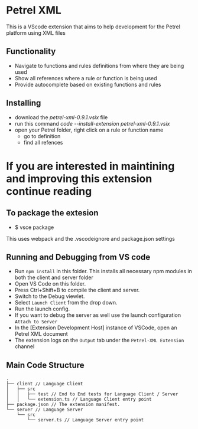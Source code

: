 # Petrel XML

This is a VScode extension that aims to help development for the Petrel platform using XML files

## Functionality

- Navigate to functions and rules definitions from where they are being used
- Show all references where a rule or function is being used
- Provide autocomplete based on existing functions and rules

## Installing 
- download the *petrel-xml-0.9.1.vsix* file
- run this command *code --install-extension petrel-xml-0.9.1.vsix*
- open your Petrel folder, right click on a rule or function name 
   - go to definition
   - find all refences  

# If you are interested in maintining and improving this extension continue reading

## To package the extesion
- $ vsce package

This uses webpack and the .vscodeignore and package.json settings

## Running and Debugging from VS code

- Run `npm install` in this folder. This installs all necessary npm modules in both the client and server folder
- Open VS Code on this folder.
- Press Ctrl+Shift+B to compile the client and server.
- Switch to the Debug viewlet.
- Select `Launch Client` from the drop down.
- Run the launch config.
- If you want to debug the server as well use the launch configuration `Attach to Server`
- In the [Extension Development Host] instance of VSCode, open an Petrel XML document 
- The extension logs on the `Output` tab under the `Petrel-XML Extension` channel

## Main Code Structure

```
.
├── client // Language Client
│   ├── src
│   │   ├── test // End to End tests for Language Client / Server
│   │   └── extension.ts // Language Client entry point
├── package.json // The extension manifest.
└── server // Language Server
    └── src
        └── server.ts // Language Server entry point
```